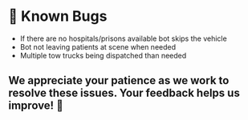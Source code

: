 # 🐛 Known Bugs

- If there are no hospitals/prisons available bot skips the vehicle
- Bot not leaving patients at scene when needed
- Multiple tow trucks being dispatched than needed
## We appreciate your patience as we work to resolve these issues. Your feedback helps us improve! 🙌